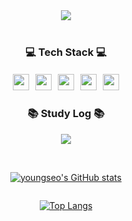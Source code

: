 <div align="center">

<img src="https://capsule-render.vercel.app/api?type=cylinder&color=black&height=120&section=header&text=youngseo's%20git%20&fontSize=60&fontColor=fff8ce"/>
</br>
</br>

### 💻 Tech Stack 💻

<img src="https://img.shields.io/badge/Java-007396?style=flat-square&logo=Java&logoColor=white" style="height: 26px; margin: 3px;">
<img src="https://img.shields.io/badge/Spring-6DB33F?style=flat-square&logo=Spring&logoColor=white" style="height: 26px; margin: 3px;">
<img src="https://img.shields.io/badge/SpringBoot-6DB33F?style=flat-square&logo=Spring&logoColor=white" style="height: 26px; margin: 3px;">
<img src="https://img.shields.io/badge/MySQL-4479A1?style=flat-square&logo=MySQL&logoColor=white" style="height: 26px; margin: 3px;">
<img src="https://img.shields.io/badge/Docker-2496ED?style=flat-square&logo=Docker&logoColor=white" style="height: 26px; margin: 3px;">
</br>

### 📚 Study Log 📚

<a href="https://xohalox.tistory.com/"><img src="https://img.shields.io/badge/Tistory-black?labelColor=whitestyle=for-the-badge&logo=tistory&logoColor=fff8ce">
</br>
</br>

<div style="display:flex; flex-direction:column;">
  
  ![youngseo's GitHub stats](https://github-readme-stats.vercel.app/api?username=yslim21&hide=stars&hide_rank=true&count_private=true&show_icons=true&theme=transparent&title_color=000000&icon_color=fff8ce&text_color=fff8ce)

  [![Top Langs](https://github-readme-stats.vercel.app/api/top-langs/?username=yslim21&show_icons=true&layout=compact&title_color=000000&text_color=fff8ce)](https://github.com/yslim21)

</div>

</div>
